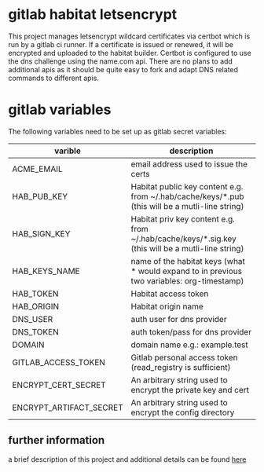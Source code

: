 # gitlab habitat letsencrypt

This project manages letsencrypt wildcard certificates via certbot which is run by a gitlab ci runner. If a certificate is issued or renewed, it will be encrypted and uploaded to the habitat builder. Certbot is configured to use the dns challenge using the name.com api. There are no plans to add additional apis as it should be quite easy to fork and adapt DNS related commands to different apis.

# gitlab variables

The following variables need to be set up as gitlab secret variables:

| varible | description |
|-|-|
|ACME_EMAIL| email address used to issue the certs|
|HAB_PUB_KEY| Habitat public key content e.g. from ~/.hab/cache/keys/*.pub (this will be a mutli-line string)|
|HAB_SIGN_KEY| Habitat priv key content e.g. from ~/.hab/cache/keys/*.sig.key (this will be a mutli-line string)|
|HAB_KEYS_NAME| name of the habitat keys (what * would expand to in previous two variables: org-timestamp)|
|HAB_TOKEN| Habitat access token|
|HAB_ORIGIN| Habitat origin name|
|DNS_USER| auth user for dns provider|
|DNS_TOKEN| auth token/pass for dns provider|
|DOMAIN| domain name e.g.: example.test|
|GITLAB_ACCESS_TOKEN| Gitlab personal access token (read_registry is sufficient)|
|ENCRYPT_CERT_SECRET| An arbitrary string used to encrypt the private key and cert|
|ENCRYPT_ARTIFACT_SECRET| An arbitrary string used to encrypt the config directory|

## further information

a brief description of this project and additional details can be found [here](https://forums.habitat.sh/t/doing-things-the-hard-way-using-gitlab-habitat-and-chef-to-automatically-issue-letsencrypt-certificates/724)
